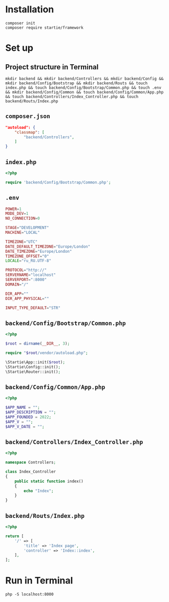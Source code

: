 # Installation

```
composer init
composer require startie/framework
```

# Set up

## Project structure in Terminal

```
mkdir backend && mkdir backend/Controllers && mkdir backend/Config && mkdir backend/Config/Bootstrap && mkdir backend/Routs && touch index.php && touch backend/Config/Bootstrap/Common.php && touch .env && mkdir backend/Config/Common && touch backend/Config/Common/App.php && touch backend/Controllers/Index_Controller.php && touch backend/Routs/Index.php
```

## `composer.json`

```json
"autoload": {
    "classmap": [
        "backend/Controllers",
    ]
}
```

## `index.php`

```php
<?php

require 'backend/Config/Bootstrap/Common.php';
```

## `.env`

```php
POWER=1
MODE_DEV=1
NO_CONNECTION=0

STAGE="DEVELOPMENT"
MACHINE="LOCAL"

TIMEZONE="UTC"
DATE_DEFAULT_TIMEZONE="Europe/London"
DATE_TIMEZONE="Europe/London"
TIMEZONE_OFFSET="0"
LOCALE="ru_RU.UTF-8"

PROTOCOL="http://"
SERVERNAME="localhost"
SERVERPORT=":8000"
DOMAIN="/"

DIR_APP=""
DIR_APP_PHYSICAL=""

INPUT_TYPE_DEFAULT="STR"
```

## `backend/Config/Bootstrap/Common.php`

```php
<?php

$root = dirname(__DIR__, 3);

require "$root/vendor/autoload.php";

\Startie\App::init($root);
\Startie\Config::init();
\Startie\Router::init();
```

## `backend/Config/Common/App.php`

```php
<?php

$APP_NAME = "";
$APP_DESCRIPTION = "";
$APP_FOUNDED = 2022;
$APP_V = "";
$APP_V_DATE = "";
```

## `backend/Controllers/Index_Controller.php`

```php
<?php

namespace Controllers;

class Index_Controller
{
    public static function index()
    {
        echo "Index";
    }
}
```

## `backend/Routs/Index.php`

```php
<?php

return [
    '/' => [
        'title' => 'Index page',
        'controller' => 'Index::index',
    ],
];
```

# Run in Terminal

```
php -S localhost:8000
```
